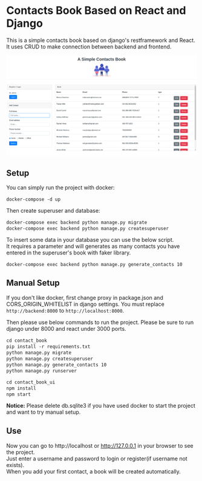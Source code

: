 # Contacts Book Based on React and Django
This is a simple contacts book based on django's restframework and React. It uses CRUD to make connection between backend and frontend.

![sample image](https://github.com/mohammadnassiri/SimpleContactBook/blob/master/sample_image.png)

## Setup
You can simply run the project with docker:
```
docker-compose -d up
```
Then create superuser and database:
```
docker-compose exec backend python manage.py migrate
docker-compose exec backend python manage.py createsuperuser
```

To insert some data in your database you can use the below script.  
It requires a parameter and will generates as many contacts you have entered in the superuser's book with faker library.
```
docker-compose exec backend python manage.py generate_contacts 10
```
## Manual Setup
If you don't like docker, first change proxy in package.json and CORS_ORIGIN_WHITELIST in django settings. You must replace ```http://backend:8000``` to ```http://localhost:8000```.

Then please use below commands to run the project. Please be sure to run django under 8000 and react under 3000 ports.
```
cd contact_book
pip install -r requirements.txt
python manage.py migrate
python manage.py createsuperuser
python manage.py generate_contacts 10
python manage.py runserver
```
```
cd contact_book_ui
npm install
npm start
```

**Notice:** Please delete db.sqlite3 if you have used docker to start the project and want to try manual setup.

## Use
Now you can go to http://localhost or http://127.0.0.1 in your browser to see the project.  
Just enter a username and password to login or register(if username not exists).  
When you add your first contact, a book will be created automatically.
